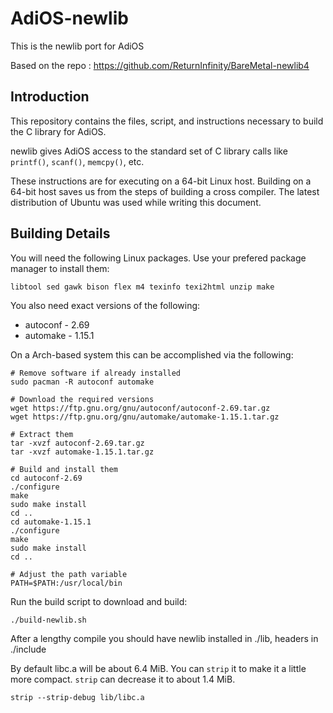 # AdiOS-newlib

This is the newlib port for AdiOS

Based on the repo : https://github.com/ReturnInfinity/BareMetal-newlib4

Introduction
------------

This repository contains the files, script, and instructions necessary to build the C library for AdiOS.

newlib gives AdiOS access to the standard set of C library calls like `printf()`, `scanf()`, `memcpy()`, etc.

These instructions are for executing on a 64-bit Linux host. Building on a 64-bit host saves us from the steps of building a cross compiler. The latest distribution of Ubuntu was used while writing this document.


Building Details
----------------

You will need the following Linux packages. Use your prefered package manager to install them:

	libtool sed gawk bison flex m4 texinfo texi2html unzip make

You also need exact versions of the following:
 * autoconf - 2.69
 * automake - 1.15.1

On a Arch-based system this can be accomplished via the following:
```
# Remove software if already installed
sudo pacman -R autoconf automake

# Download the required versions 
wget https://ftp.gnu.org/gnu/autoconf/autoconf-2.69.tar.gz
wget https://ftp.gnu.org/gnu/automake/automake-1.15.1.tar.gz

# Extract them
tar -xvzf autoconf-2.69.tar.gz
tar -xvzf automake-1.15.1.tar.gz

# Build and install them
cd autoconf-2.69
./configure
make
sudo make install
cd ..
cd automake-1.15.1
./configure
make
sudo make install
cd ..

# Adjust the path variable
PATH=$PATH:/usr/local/bin
```

Run the build script to download and build:

	./build-newlib.sh

After a lengthy compile you should have newlib installed in ./lib, headers in ./include

By default libc.a will be about 6.4 MiB. You can `strip` it to make it a little more compact. `strip` can decrease it to about 1.4 MiB.

	strip --strip-debug lib/libc.a
